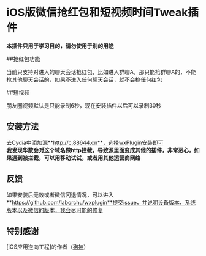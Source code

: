 # iOS版微信抢红包和短视频时间Tweak插件

**本插件只用于学习目的，请勿使用于别的用途**

##抢红包功能

当前只支持对进入的聊天会话抢红包，比如进入群聊A，那只能抢群聊A的，不能抢其他聊天会话的，如果不进入任何聊天会话，就不会抢任何红包

##短视频

朋友圈视频默认是只能录制6秒，现在安装插件以后可以录制30秒

## 安装方法

去Cydia中添加源**http://c.88644.cn**，选择wxPlugin安装即可<br>
**我发现华数会对这个域名做http拦截，导致源里面变成其他的插件，非常恶心，如果遇到被拦截，可以用移动试试，或者用其他运营商网络**

## 反馈

如果安装后无效或者微信闪退情况，可以进入**https://github.com/laborchu/wxplugin**提交issue，并说明设备版本，系统版本以及微信的版本，我会尽可能的修复

## 特别感谢
[iOS应用逆向工程]的作者（[狗神](https://github.com/iosre)）


